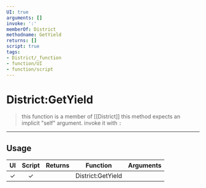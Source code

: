 ```yaml
---
UI: true
arguments: []
invoke: ':'
memberOf: District
methodname: GetYield
returns: []
script: true
tags:
- District/_function
- function/UI
- function/script
---
```

# District:GetYield
> this function is a member of [[District]]
> this method expects an implicit "self" argument. invoke it with `:`
-----
## Usage
|  UI | Script | Returns | Function | Arguments |
|:---:|:------:|-------:|:--------:|:---------|
|✓|✓||District:GetYield||
